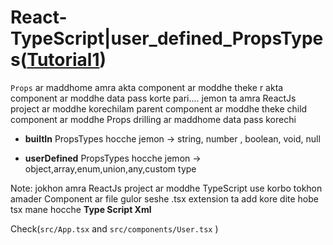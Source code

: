 # React-TypeScript|user_defined_PropsTypes([Tutorial1](https://www.youtube.com/watch?v=2Lbb6wvvAIk&list=PLgH5QX0i9K3rGtitufynBKMy5gAFpa1y8&index=92))


```Props``` ar maddhome amra akta component ar moddhe theke r akta component ar moddhe data pass korte pari.... jemon ta amra ReactJs project ar moddhe korechilam parent component ar moddhe theke child component ar moddhe Props drilling ar maddhome data pass korechi

* **builtIn** PropsTypes hocche jemon -> string, number , boolean, void, null

* **userDefined** PropsTypes hocche jemon -> object,array,enum,union,any,custom type

Note: jokhon amra ReactJs project ar moddhe TypeScript use korbo tokhon amader Component ar file gulor seshe .tsx extension ta add kore dite hobe tsx mane hocche **Type Script Xml** 

Check(```src/App.tsx``` and ```src/components/User.tsx``` )

